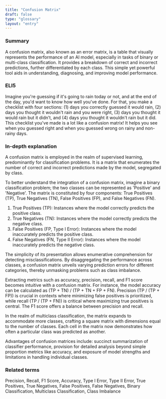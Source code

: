 ```yaml
---
title: "Confusion Matrix"
draft: false
type: "glossary"
layout: "entry"
---
```


### Summary

A confusion matrix, also known as an error matrix, is a table that visually represents the performance of an AI model, especially in tasks of binary or multi-class classification. It provides a breakdown of correct and incorrect predictions, further differentiated by each class. This simple yet powerful tool aids in understanding, diagnosing, and improving model performance.

### ELI5

Imagine you're guessing if it's going to rain today or not, and at the end of the day, you'd want to know how well you've done. For that, you make a checklist with four sections: (1) days you correctly guessed it would rain, (2) days you thought it wouldn't rain and you were right, (3) days you thought it would rain but it didn’t, and (4) days you thought it wouldn't rain but it did. This checklist you've made is a lot like a confusion matrix! It helps you see when you guessed right and when you guessed wrong on rainy and non-rainy days.

### In-depth explanation

A confusion matrix is employed in the realm of supervised learning, predominantly for classification problems. It is a matrix that enumerates the number of correct and incorrect predictions made by the model, segregated by class.

To better understand the integration of a confusion matrix, imagine a binary classification problem; the two classes can be represented as 'Positive' and 'Negative'. The matrix is constituted by four components: True Positives (TP), True Negatives (TN), False Positives (FP), and False Negatives (FN).

1. True Positives (TP): Instances where the model correctly predicts the positive class.
2. True Negatives (TN): Instances where the model correctly predicts the negative class.
3. False Positives (FP, Type I Error): Instances where the model inaccurately predicts the positive class.
4. False Negatives (FN, Type II Error): Instances where the model inaccurately predicts the negative class.

The simplicity of its presentation allows enumerative comprehension for detecting misclassifications. By disaggregating the performance across classes, a confusion matrix unveils varying prediction errors for different categories, thereby unmasking problems such as class imbalance.

Extracting metrics such as accuracy, precision, recall, and F1 score becomes intuitive with a confusion matrix. For instance, the model accuracy can be calculated as (TP + TN) / (TP + TN + FP + FN). Precision (TP / (TP + FP)) is crucial in contexts where minimizing false positives is prioritized, while recall (TP / (TP + FN)) is critical where maximizing true positives is central. The F1 score offers a balance between precision and recall.

In the realm of multiclass classification, the matrix expands to accommodate more classes, crafting a square matrix with dimensions equal to the number of classes. Each cell in the matrix now demonstrates how often a particular class was predicted as another.

Advantages of confusion matrices include: succinct summarization of classifier performance, provision for detailed analysis beyond simple proportion metrics like accuracy, and exposure of model strengths and limitations in handling individual classes.

### Related terms

Precision, Recall, F1 Score, Accuracy, Type I Error, Type II Error, True Positives, True Negatives, False Positives, False Negatives, Binary Classification, Multiclass Classification, Class Imbalance

